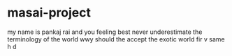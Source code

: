 # masai-project
my name is pankaj rai and you feeling best never underestimate the terminology of the world wwy should the accept the exotic world fir v same h d 
